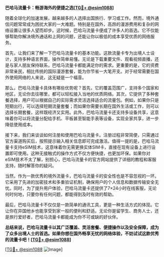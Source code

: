 **巴哈马流量卡：畅游海外的便捷之选[[TG💪+ @esim1088](https://t.me/s/esim1088)]**

随着全球化的加速发展，越来越多的人选择出国旅行、学习或工作。然而，境外通信问题常常成为困扰大家的一大难题。特别是在国外，高昂的漫游费用和复杂的网络设置让很多人望而却步。这时候，巴哈马流量卡便成了许多人的首选。它不仅能够帮助你解决境外通话和上网的问题，还能让你以极低的成本享受优质的网络服务。

首先，让我们来了解一下巴哈马流量卡的基本功能。这款流量卡专为出境人士设计，支持多种语言界面，操作简单易懂。无论是下载重要文件、观看视频直播，还是与家人朋友保持联系，巴哈马流量卡都能满足你的需求。更重要的是，它的资费非常亲民，相比传统的国际漫游套餐，能为你节省一大笔开支。对于经常需要在国外使用网络的人来说，这无疑是一个福音。

那么，巴哈马流量卡具体有哪些优势呢？首先，它的覆盖范围广，支持多个国家和地区，无论你去往哪里，都可以轻松接入当地的优质网络。其次，它提供了多种套餐选择，用户可以根据自己的实际需求灵活选择适合的流量包。例如，如果你只是短期出行，可以选择短期流量套餐；而如果你需要长期在国外生活或工作，则可以选择长期套餐，这样既经济又实用。此外，巴哈马流量卡还支持多设备共享，这意味着你可以将流量分配给手机、平板甚至智能手表等设备，实现全家共享，进一步降低使用成本。

接下来，我们来谈谈如何注册和使用巴哈马流量卡。注册过程非常简便，只需通过官方渠道购买后，按照提示输入相关信息即可完成激活。值得一提的是，巴哈马流量卡支持eSIM技术，这意味着你无需更换实体SIM卡，直接在现有设备上进行设置即可使用。这种无接触式的操作方式不仅方便快捷，也更加环保。如果你对eSIM技术不太了解，别担心，巴哈马流量卡的官方网站提供了详细的教程和客服支持，随时解答你的疑问。

当然，作为一款优秀的境外流量卡，巴哈马流量卡的安全性也是不容忽视的一环。它采用了先进的加密技术和多重验证机制，确保用户的个人信息和数据传输安全无忧。同时，为了提升用户体验，巴哈马流量卡还提供了7×24小时在线客服，无论何时何地，只要你有任何问题，都能得到及时有效的帮助。

最后，巴哈马流量卡不仅仅是一款简单的通讯工具，更是一种生活方式的体现。它让你在异国他乡也能享受到家一般的便利和舒适。无论你是留学生、商务人士，还是旅行爱好者，巴哈马流量卡都能成为你不可或缺的好伙伴。

**总结来说，巴哈马流量卡以其广泛覆盖、灵活套餐、便捷操作以及安全保障，成为了众多出境人士的首选。如果你想在国外畅享无忧的网络体验，不妨试试这款优秀的流量卡吧！[[TG💪+ @esim1088](https://t.me/s/esim1088)]**

[[TG💪+ @esim1088](https://t.me/s/esim1088) ![Image](https://i.postimg.cc/4NQfJmqS/Snipaste-2025-05-13-00-14-12.png)]